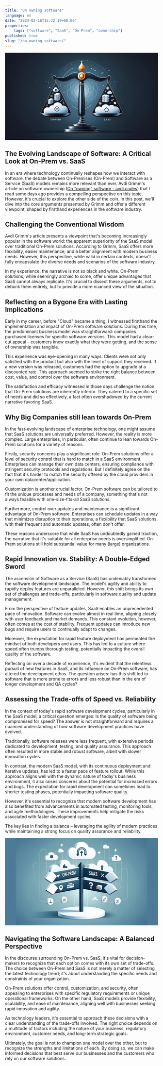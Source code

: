 ```yaml
---
title: "On owning software"
language: en
date: "2024-02-16T15:32:19+00:00"
properties:
    tags: ["software", "SaaS", "On-Prem", "ownership"]
published: true
slug: "/on-owning-software/"
---
```

![SaaS vs. On-Prem](header.jpeg)

## The Evolving Landscape of Software: A Critical Look at On-Prem vs. SaaS

In an era where technology continually reshapes how we interact with software, the debate between On-Premises (On-Prem) and Software as a Service (SaaS) models remains more relevant than ever. Avdi Grimm's article on software ownership ([On “owning” software - avdi.codes](https://avdi.codes/on-owning-software/)) that I read some days ago provides a compelling perspective on this topic. However, it's crucial to explore the other side of the coin. In this post, we'll dive into the core arguments presented by Grimm and offer a different viewpoint, shaped by firsthand experiences in the software industry.

<!-- more -->

## Challenging the Conventional Wisdom

Avdi Grimm's article presents a viewpoint that's becoming increasingly popular in the software world: the apparent superiority of the SaaS model over traditional On-Prem solutions. According to Grimm, SaaS offers more flexibility, easier maintenance, and a better alignment with modern business needs. However, this perspective, while valid in certain contexts, doesn't fully encapsulate the diverse needs and scenarios of the software industry.

In my experience, the narrative is not so black and white. On-Prem solutions, while seemingly archaic to some, offer unique advantages that SaaS cannot always replicate. It's crucial to dissect these arguments, not to debunk them entirely, but to provide a more nuanced view of the situation.

## Reflecting on a Bygone Era with Lasting Implications

Early in my career, before "Cloud" became a thing, I witnessed firsthand the implementation and impact of On-Prem software solutions. During this time, the predominant business model was straightforward: companies purchased licenses for specific software versions. This model had a clear-cut appeal – customers knew exactly what they were getting, and the sense of ownership was tangible.

This experience was eye-opening in many ways. Clients were not only satisfied with the product but also with the level of support they received. If a new version was released, customers had the option to upgrade at a discounted rate. This approach seemed to strike the right balance between cost, value, and control over the software environment.

The satisfaction and efficacy witnessed in those days challenge the notion that On-Prem solutions are inherently inferior. They catered to a specific set of needs and did so effectively, a fact often overshadowed by the current narrative favoring SaaS.

## Why Big Companies still lean towards On-Prem

In the fast-evolving landscape of enterprise technology, one might assume that SaaS solutions are universally preferred. However, the reality is more complex. Large enterprises, in particular, often continue to lean towards On-Prem solutions for a variety of reasons.

Firstly, security concerns play a significant role. On-Prem solutions offer a level of security control that is hard to match in a SaaS environment. Enterprises can manage their own data centers, ensuring compliance with stringent security protocols and regulations. But I definitely agree on the fact that it's harder to match the security offered by the cloud providers in your own datacenter/application.

Customization is another crucial factor. On-Prem software can be tailored to fit the unique processes and needs of a company, something that's not always feasible with one-size-fits-all SaaS solutions.

Furthermore, control over updates and maintenance is a significant advantage of On-Prem software. Enterprises can schedule updates in a way that minimizes disruption to their operations, a flexibility that SaaS solutions, with their frequent and automatic updates, often don't offer.

These reasons underscore that while SaaS has undoubtedly gained traction, the narrative that it's suitable for all enterprise needs is oversimplified. On-Prem solutions still hold substantial value for many (large) organizations.

## Rapid Innovation vs. Stability: A Double-Edged Sword

The ascension of Software as a Service (SaaS) has undeniably transformed the software development landscape. The model's agility and ability to rapidly deploy features are unparalleled. However, this shift brings its own set of challenges and trade-offs, particularly in software quality and update management.

From the perspective of feature updates, SaaS enables an unprecedented pace of innovation. Software can evolve almost in real time, aligning closely with user feedback and market demands. This constant evolution, however, often comes at the cost of stability. Frequent updates can introduce new bugs and require users to continually adapt to changes.

Moreover, the expectation for rapid feature deployment has permeated the mindset of both developers and users. This has led to a culture where speed often trumps thorough testing, potentially impacting the overall quality of the software.

Reflecting on over a decade of experience, it's evident that the relentless pursuit of new features in SaaS, and its influence on On-Prem software, has altered the development ethos. The question arises: has this shift led to software that is more prone to errors and less robust than in the era of longer development and QA cycles?

## Assessing the Trade-offs of Speed vs. Reliability

In the context of today's rapid software development cycles, particularly in the SaaS model, a critical question emerges: Is the quality of software being compromised for speed? The answer is not straightforward and requires a nuanced understanding of how software development practices have evolved.

Traditionally, software releases were less frequent, with extensive periods dedicated to development, testing, and quality assurance. This approach often resulted in more stable and robust software, albeit with slower innovation cycles.

In contrast, the modern SaaS model, with its continuous deployment and iterative updates, has led to a faster pace of feature rollout. While this approach aligns well with the dynamic nature of today's business environment, it also raises concerns about the potential for increased errors and bugs. The expectation for rapid development can sometimes lead to shorter testing phases, potentially impacting software quality.

However, it's essential to recognize that modern software development has also benefited from advancements in automated testing, monitoring tools, and agile methodologies. These improvements help mitigate the risks associated with faster development cycles.

The key lies in finding a balance – leveraging the agility of modern practices while maintaining a strong focus on quality assurance and reliability.

![directions](conclusion.jpeg)

## Navigating the Software Landscape: A Balanced Perspective

In the discourse surrounding On-Prem vs. SaaS, it's vital for decision-makers to recognize that each option comes with its own set of trade-offs. The choice between On-Prem and SaaS is not merely a matter of selecting the latest technology trend; it's about understanding the specific needs and constraints of your organization.

On-Prem solutions offer control, customization, and security, often appealing to enterprises with specific regulatory requirements or unique operational frameworks. On the other hand, SaaS models provide flexibility, scalability, and ease of maintenance, aligning well with businesses seeking rapid innovation and agility.

As technology leaders, it's essential to approach these decisions with a clear understanding of the trade-offs involved. The right choice depends on a multitude of factors including the nature of your business, regulatory environment, customer needs, and long-term strategic goals.

Ultimately, the goal is not to champion one model over the other, but to recognize the strengths and limitations of each. By doing so, we can make informed decisions that best serve our businesses and the customers who rely on our software solutions.
